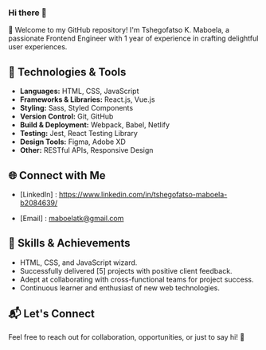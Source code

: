 ### Hi there 👋

🚀 Welcome to my GitHub repository! I'm Tshegofatso K. Maboela, a passionate Frontend Engineer with 1 year of experience in crafting delightful user experiences.

## 🔧 Technologies & Tools

- **Languages:** HTML, CSS, JavaScript
- **Frameworks & Libraries:** React.js, Vue.js
- **Styling:** Sass, Styled Components
- **Version Control:** Git, GitHub
- **Build & Deployment:** Webpack, Babel, Netlify
- **Testing:** Jest, React Testing Library
- **Design Tools:** Figma, Adobe XD
- **Other:** RESTful APIs, Responsive Design

## 🌐 Connect with Me

<!-- - [Portfolio Website](your-portfolio-website) -->

- [LinkedIn] : https://www.linkedin.com/in/tshegofatso-maboela-b2084639/
<!-- - [Twitter](your-twitter-profile) -->
- [Email] : maboelatk@gmail.com

## 🚀 Skills & Achievements

- HTML, CSS, and JavaScript wizard.
- Successfully delivered [5] projects with positive client feedback.
- Adept at collaborating with cross-functional teams for project success.
- Continuous learner and enthusiast of new web technologies.

## 📬 Let's Connect

Feel free to reach out for collaboration, opportunities, or just to say hi! 👋

<!--
**MamaKbubu/MamaKbubu** is a ✨ _special_ ✨ repository because its `README.md` (this file) appears on your GitHub profile.

Here are some ideas to get you started:

- 🔭 I’m currently working on ...
- 🌱 I’m currently learning ...
- 👯 I’m looking to collaborate on ...
- 🤔 I’m looking for help with ...
- 💬 Ask me about ...
- 📫 How to reach me: ...
- 😄 Pronouns: ...
- ⚡ Fun fact: ...
-->
